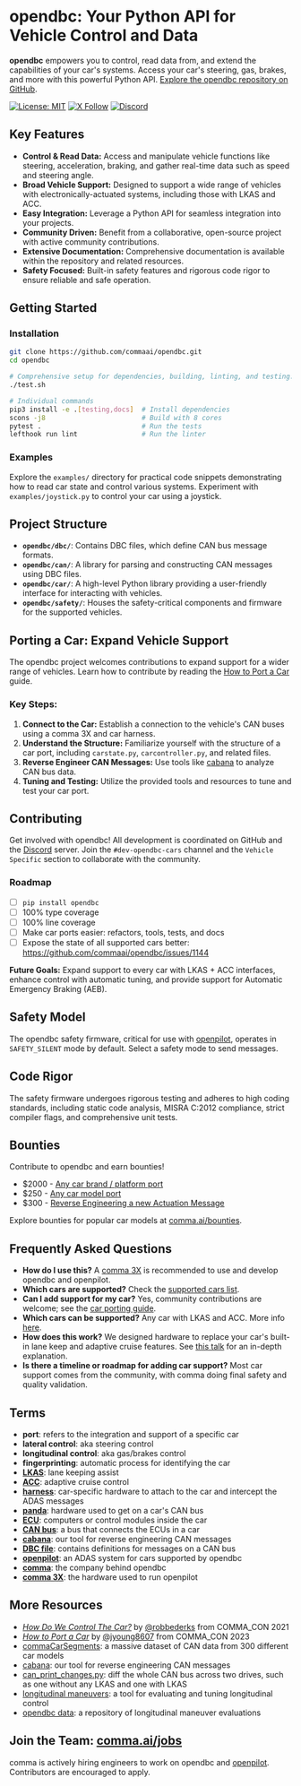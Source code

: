 # opendbc: Your Python API for Vehicle Control and Data

**opendbc** empowers you to control, read data from, and extend the capabilities of your car's systems.  Access your car's steering, gas, brakes, and more with this powerful Python API.  [Explore the opendbc repository on GitHub](https://github.com/commaai/opendbc).

[![License: MIT](https://img.shields.io/badge/License-MIT-yellow.svg)](LICENSE)
[![X Follow](https://img.shields.io/twitter/follow/comma_ai)](https://x.com/comma_ai)
[![Discord](https://img.shields.io/discord/469524606043160576)](https://discord.comma.ai)

## Key Features

*   **Control & Read Data:** Access and manipulate vehicle functions like steering, acceleration, braking, and gather real-time data such as speed and steering angle.
*   **Broad Vehicle Support:**  Designed to support a wide range of vehicles with electronically-actuated systems, including those with LKAS and ACC.
*   **Easy Integration:** Leverage a Python API for seamless integration into your projects.
*   **Community Driven:** Benefit from a collaborative, open-source project with active community contributions.
*   **Extensive Documentation:** Comprehensive documentation is available within the repository and related resources.
*   **Safety Focused:** Built-in safety features and rigorous code rigor to ensure reliable and safe operation.

## Getting Started

### Installation

```bash
git clone https://github.com/commaai/opendbc.git
cd opendbc

# Comprehensive setup for dependencies, building, linting, and testing.
./test.sh

# Individual commands
pip3 install -e .[testing,docs]  # Install dependencies
scons -j8                        # Build with 8 cores
pytest .                         # Run the tests
lefthook run lint                # Run the linter
```

### Examples

Explore the `examples/` directory for practical code snippets demonstrating how to read car state and control various systems.  Experiment with `examples/joystick.py` to control your car using a joystick.

## Project Structure

*   **`opendbc/dbc/`**: Contains DBC files, which define CAN bus message formats.
*   **`opendbc/can/`**:  A library for parsing and constructing CAN messages using DBC files.
*   **`opendbc/car/`**: A high-level Python library providing a user-friendly interface for interacting with vehicles.
*   **`opendbc/safety/`**: Houses the safety-critical components and firmware for the supported vehicles.

## Porting a Car: Expand Vehicle Support

The opendbc project welcomes contributions to expand support for a wider range of vehicles. Learn how to contribute by reading the [How to Port a Car](https://github.com/commaai/opendbc/blob/docs/README.md#how-to-port-a-car) guide.

### Key Steps:

1.  **Connect to the Car:** Establish a connection to the vehicle's CAN buses using a comma 3X and car harness.
2.  **Understand the Structure:**  Familiarize yourself with the structure of a car port, including `carstate.py`, `carcontroller.py`, and related files.
3.  **Reverse Engineer CAN Messages:**  Use tools like [cabana](https://github.com/commaai/openpilot/tree/master/tools/cabana) to analyze CAN bus data.
4.  **Tuning and Testing:**  Utilize the provided tools and resources to tune and test your car port.

## Contributing

Get involved with opendbc! All development is coordinated on GitHub and the [Discord](https://discord.comma.ai) server. Join the `#dev-opendbc-cars` channel and the `Vehicle Specific` section to collaborate with the community.

### Roadmap

*   [ ] `pip install opendbc`
*   [ ] 100% type coverage
*   [ ] 100% line coverage
*   [ ] Make car ports easier: refactors, tools, tests, and docs
*   [ ] Expose the state of all supported cars better: https://github.com/commaai/opendbc/issues/1144

**Future Goals:** Expand support to every car with LKAS + ACC interfaces,  enhance control with automatic tuning, and provide support for Automatic Emergency Braking (AEB).

## Safety Model

The opendbc safety firmware, critical for use with [openpilot](https://github.com/commaai/openpilot), operates in `SAFETY_SILENT` mode by default.  Select a safety mode to send messages.

## Code Rigor

The safety firmware undergoes rigorous testing and adheres to high coding standards, including static code analysis, MISRA C:2012 compliance, strict compiler flags, and comprehensive unit tests.

## Bounties

Contribute to opendbc and earn bounties!

*   $2000 - [Any car brand / platform port](https://github.com/orgs/commaai/projects/26/views/1?pane=issue&itemId=47913774)
*   $250 - [Any car model port](https://github.com/orgs/commaai/projects/26/views/1?pane=issue&itemId=47913790)
*   $300 - [Reverse Engineering a new Actuation Message](https://github.com/orgs/commaai/projects/26/views/1?pane=issue&itemId=73445563)

Explore bounties for popular car models at [comma.ai/bounties](https://comma.ai/bounties).

## Frequently Asked Questions

*   **How do I use this?** A [comma 3X](https://comma.ai/shop/comma-3x) is recommended to use and develop opendbc and openpilot.
*   **Which cars are supported?** Check the [supported cars list](docs/CARS.md).
*   **Can I add support for my car?** Yes, community contributions are welcome; see the [car porting guide](https://github.com/commaai/opendbc/blob/docs/README.md#how-to-port-a-car).
*   **Which cars can be supported?** Any car with LKAS and ACC. More info [here](https://github.com/commaai/openpilot/blob/master/docs/CARS.md#dont-see-your-car-here).
*   **How does this work?** We designed hardware to replace your car's built-in lane keep and adaptive cruise features. See [this talk](https://www.youtube.com/watch?v=FL8CxUSfipM) for an in-depth explanation.
*   **Is there a timeline or roadmap for adding car support?** Most car support comes from the community, with comma doing final safety and quality validation.

## Terms

*   **port**: refers to the integration and support of a specific car
*   **lateral control**: aka steering control
*   **longitudinal control**: aka gas/brakes control
*   **fingerprinting**: automatic process for identifying the car
*   **[LKAS](https://en.wikipedia.org/wiki/Lane_departure_warning_system)**: lane keeping assist
*   **[ACC](https://en.wikipedia.org/wiki/Adaptive_cruise_control)**: adaptive cruise control
*   **[harness](https://comma.ai/shop/car-harness)**: car-specific hardware to attach to the car and intercept the ADAS messages
*   **[panda](https://github.com/commaai/panda)**: hardware used to get on a car's CAN bus
*   **[ECU](https://en.wikipedia.org/wiki/Electronic_control_unit)**: computers or control modules inside the car
*   **[CAN bus](https://en.wikipedia.org/wiki/CAN_bus)**: a bus that connects the ECUs in a car
*   **[cabana](https://github.com/commaai/openpilot/tree/master/tools/cabana#readme)**: our tool for reverse engineering CAN messages
*   **[DBC file](https://en.wikipedia.org/wiki/CAN_bus#DBC)**: contains definitions for messages on a CAN bus
*   **[openpilot](https://github.com/commaai/openpilot)**: an ADAS system for cars supported by opendbc
*   **[comma](https://github.com/commaai)**: the company behind opendbc
*   **[comma 3X](https://comma.ai/shop/comma-3x)**: the hardware used to run openpilot

## More Resources

*   [*How Do We Control The Car?*](https://www.youtube.com/watch?v=nNU6ipme878&pp=ygUoY29tbWEgY29uIDIwMjEgaG93IGRvIHdlIGNvbnRyb2wgdGhlIGNhcg%3D%3D) by [@robbederks](https://github.com/robbederks) from COMMA_CON 2021
*   [*How to Port a Car*](https://www.youtube.com/watch?v=XxPS5TpTUnI&t=142s&pp=ygUPamFzb24gY29tbWEgY29u) by [@jyoung8607](https://github.com/jyoung8607) from COMMA_CON 2023
*   [commaCarSegments](https://huggingface.co/datasets/commaai/commaCarSegments): a massive dataset of CAN data from 300 different car models
*   [cabana](https://github.com/commaai/openpilot/tree/master/tools/cabana#readme): our tool for reverse engineering CAN messages
*   [can_print_changes.py](https://github.com/commaai/openpilot/blob/master/selfdrive/debug/can_print_changes.py): diff the whole CAN bus across two drives, such as one without any LKAS and one with LKAS
*   [longitudinal maneuvers](https://github.com/commaai/openpilot/tree/master/tools/longitudinal_maneuvers): a tool for evaluating and tuning longitudinal control
*   [opendbc data](https://commaai.github.io/opendbc-data/): a repository of longitudinal maneuver evaluations

## Join the Team: [comma.ai/jobs](https://comma.ai/jobs)

comma is actively hiring engineers to work on opendbc and [openpilot](https://github.com/commaai/openpilot). Contributors are encouraged to apply.